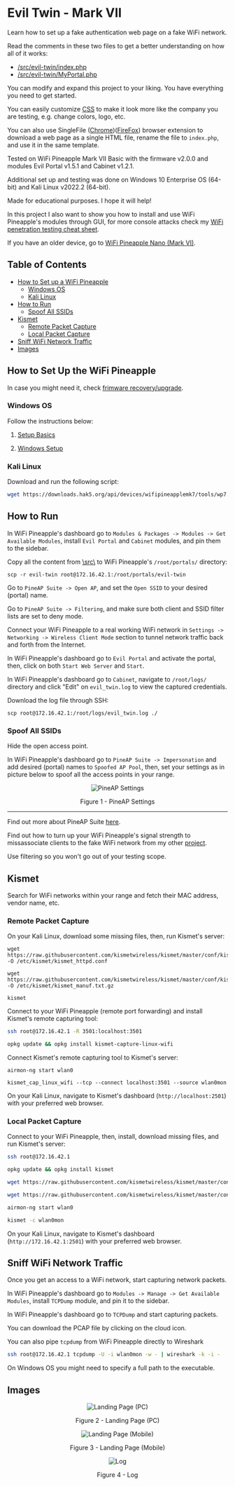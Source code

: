 # Evil Twin - Mark VII

Learn how to set up a fake authentication web page on a fake WiFi network.

Read the comments in these two files to get a better understanding on how all of it works:

* [/src/evil-twin/index.php](https://github.com/ivan-sincek/evil-twin/blob/master/src/evil-twin/index.php)
* [/src/evil-twin/MyPortal.php](https://github.com/ivan-sincek/evil-twin/blob/master/src/evil-twin/MyPortal.php)

You can modify and expand this project to your liking. You have everything you need to get started.

You can easily customize [CSS](https://github.com/ivan-sincek/evil-twin/blob/master/src/evil-twin/css/main.css) to make it look more like the company you are testing, e.g. change colors, logo, etc.

You can also use SingleFile ([Chrome](https://chrome.google.com/webstore/detail/singlefile/mpiodijhokgodhhofbcjdecpffjipkle))([FireFox](https://addons.mozilla.org/hr/firefox/addon/single-file)) browser extension to download a web page as a single HTML file, rename the file to `index.php`, and use it in the same template.

Tested on WiFi Pineapple Mark VII Basic with the firmware v2.0.0 and modules Evil Portal v1.5.1 and Cabinet v1.2.1.

Additional set up and testing was done on Windows 10 Enterprise OS (64-bit) and Kali Linux v2022.2 (64-bit).

Made for educational purposes. I hope it will help!

In this project I also want to show you how to install and use WiFi Pineapple's modules through GUI, for more console attacks check my [WiFi penetration testing cheat sheet](https://github.com/ivan-sincek/wifi-penetration-testing-cheat-sheet).

If you have an older device, go to [WiFi Pineapple Nano \(Mark VI\)](https://github.com/ivan-sincek/evil-twin/blob/master/mark_vi).

## Table of Contents

* [How to Set up a WiFi Pineapple](#how-to-set-up-a-wifi-pineapple)
	* [Windows OS](#windows-os)
	* [Kali Linux](#kali-linux)
* [How to Run](#how-to-run)
	* [Spoof All SSIDs](#spoof-all-ssids)
* [Kismet](#kismet)
	* [Remote Packet Capture](#remote-packet-capture)
	* [Local Packet Capture](#local-packet-capture)
* [Sniff WiFi Network Traffic](#sniff-wifi-network-traffic)
* [Images](#images)

## How to Set Up the WiFi Pineapple

In case you might need it, check [frimware recovery/upgrade](https://downloads.hak5.org/pineapple).

### Windows OS

Follow the instructions below:

1. [Setup Basics](https://docs.hak5.org/wifi-pineapple/setup/setting-up-your-wifi-pineapple)

2. [Windows Setup](https://docs.hak5.org/wifi-pineapple/setup/connecting-to-the-wifi-pineapple-on-windows)

### Kali Linux

Download and run the following script:

```bash
wget https://downloads.hak5.org/api/devices/wifipineapplemk7/tools/wp7.sh/1.0/linux -O wp7.sh && mv wp7.sh /usr/bin/wp7 && chmod +x /usr/bin/wp7 && wp7
```

## How to Run

In WiFi Pineapple's dashboard go to `Modules & Packages -> Modules -> Get Available Modules`, install `Evil Portal` and `Cabinet` modules, and pin them to the sidebar.

Copy all the content from [\\src\\](https://github.com/ivan-sincek/evil-twin/tree/master/src) to WiFi Pineapple's `/root/portals/` directory:

```fundamental
scp -r evil-twin root@172.16.42.1:/root/portals/evil-twin
```

Go to `PineAP Suite -> Open AP`, and set the `Open SSID` to your desired (portal) name.

Go to `PineAP Suite -> Filtering`, and make sure both client and SSID filter lists are set to deny mode.

Connect your WiFi Pineapple to a real working WiFi network in `Settings -> Networking -> Wireless Client Mode` section to tunnel network traffic back and forth from the Internet.

In WiFi Pineapple's dashboard go to `Evil Portal` and activate the portal, then, click on both `Start Web Server` and `Start`.

In WiFi Pineapple's dashboard go to `Cabinet`, navigate to `/root/logs/` directory and click "Edit" on `evil_twin.log` to view the captured credentials.

Download the log file through SSH:

```fundamental
scp root@172.16.42.1:/root/logs/evil_twin.log ./
```

### Spoof All SSIDs

Hide the open access point.

In WiFi Pineapple's dashboard go to `PineAP Suite -> Impersonation` and add desired (portal) names to `Spoofed AP Pool`, then, set your settings as in picture below to spoof all the access points in your range.

<p align="center"><img src="https://github.com/ivan-sincek/evil-twin/blob/master/img/settings.jpg" alt="PineAP Settings"></p>

<p align="center">Figure 1 - PineAP Settings</p>

---

Find out more about PineAP Suite [here](https://docs.hak5.org/wifi-pineapple/ui-overview/pineap).

Find out how to turn up your WiFi Pineapple's signal strength to missassociate clients to the fake WiFi network from my other [project](https://github.com/m1ddl3w4r3/wifi-penetration-testing-cheat-sheet#1-configuration).

Use filtering so you won't go out of your testing scope.

## Kismet

Search for WiFi networks within your range and fetch their MAC address, vendor name, etc.

### Remote Packet Capture

On your Kali Linux, download some missing files, then, run Kismet's server:

```fundamental
wget https://raw.githubusercontent.com/kismetwireless/kismet/master/conf/kismet_httpd.conf -O /etc/kismet/kismet_httpd.conf

wget https://raw.githubusercontent.com/kismetwireless/kismet/master/conf/kismet_manuf.txt.gz -O /etc/kismet/kismet_manuf.txt.gz

kismet
```

Connect to your WiFi Pineapple (remote port forwarding) and install Kismet's remote capturing tool:

```bash
ssh root@172.16.42.1 -R 3501:localhost:3501

opkg update && opkg install kismet-capture-linux-wifi
```

Connect Kismet's remote capturing tool to Kismet's server:

```fundamental
airmon-ng start wlan0

kismet_cap_linux_wifi --tcp --connect localhost:3501 --source wlan0mon
```

On your Kali Linux, navigate to Kismet's dashboard (`http://localhost:2501`) with your preferred web browser.

### Local Packet Capture

Connect to your WiFi Pineapple, then, install, download missing files, and run Kismet's server:

```bash
ssh root@172.16.42.1

opkg update && opkg install kismet

wget https://raw.githubusercontent.com/kismetwireless/kismet/master/conf/kismet_httpd.conf -O /etc/kismet/kismet_httpd.conf

wget https://raw.githubusercontent.com/kismetwireless/kismet/master/conf/kismet_manuf.txt.gz -O /etc/kismet/kismet_manuf.txt.gz

airmon-ng start wlan0

kismet -c wlan0mon
```

On your Kali Linux, navigate to Kismet's dashboard (`http://172.16.42.1:2501`) with your preferred web browser.

## Sniff WiFi Network Traffic

Once you get an access to a WiFi network, start capturing network packets.

In WiFi Pineapple's dashboard go to `Modules -> Manage -> Get Available Modules`, install `TCPDump` module, and pin it to the sidebar.

In WiFi Pineapple's dashboard go to `TCPDump` and start capturing packets.

You can download the PCAP file by clicking on the cloud icon.

You can also pipe `tcpdump` from WiFi Pineapple directly to Wireshark

```bash
ssh root@172.16.42.1 tcpdump -U -i wlan0mon -w - | wireshark -k -i -
```

On Windows OS you might need to specify a full path to the executable.

## Images

<p align="center"><img src="https://github.com/ivan-sincek/evil-twin/blob/master/img/landing_page_pc.jpg" alt="Landing Page (PC)"></p>

<p align="center">Figure 2 - Landing Page (PC)</p>

<p align="center"><img src="https://github.com/ivan-sincek/evil-twin/blob/master/img/landing_page_mobile.jpg" alt="Landing Page (Mobile)"></p>

<p align="center">Figure 3 - Landing Page (Mobile)</p>

<p align="center"><img src="https://github.com/ivan-sincek/evil-twin/blob/master/img/log.jpg" alt="Log"></p>

<p align="center">Figure 4 - Log</p>
